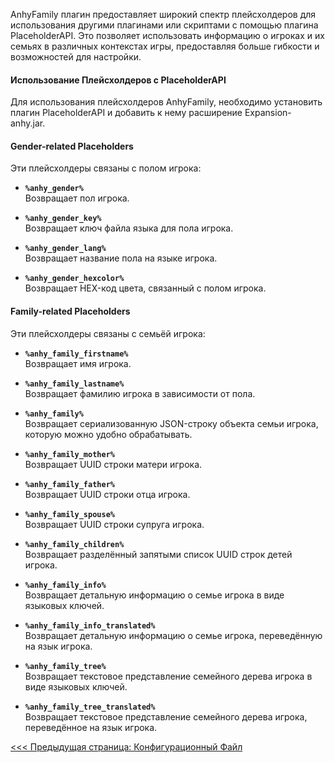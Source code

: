 AnhyFamily плагин предоставляет широкий спектр плейсхолдеров для использования другими плагинами или скриптами с помощью плагина PlaceholderAPI. Это позволяет использовать информацию о игроках и их семьях в различных контекстах игры, предоставляя больше гибкости и возможностей для настройки.

#### Использование Плейсхолдеров с PlaceholderAPI

Для использования плейсхолдеров AnhyFamily, необходимо установить плагин PlaceholderAPI и добавить к нему расширение Expansion-anhy.jar.

#### Gender-related Placeholders

Эти плейсхолдеры связаны с полом игрока:

- **`%anhy_gender%`**  
  Возвращает пол игрока.

- **`%anhy_gender_key%`**  
  Возвращает ключ файла языка для пола игрока.

- **`%anhy_gender_lang%`**  
  Возвращает название пола на языке игрока.

- **`%anhy_gender_hexcolor%`**  
  Возвращает HEX-код цвета, связанный с полом игрока.

#### Family-related Placeholders

Эти плейсхолдеры связаны с семьёй игрока:

- **`%anhy_family_firstname%`**  
  Возвращает имя игрока.

- **`%anhy_family_lastname%`**  
  Возвращает фамилию игрока в зависимости от пола.

- **`%anhy_family%`**  
  Возвращает сериализованную JSON-строку объекта семьи игрока, которую можно удобно обрабатывать.

- **`%anhy_family_mother%`**  
  Возвращает UUID строки матери игрока.

- **`%anhy_family_father%`**  
  Возвращает UUID строки отца игрока.

- **`%anhy_family_spouse%`**  
  Возвращает UUID строки супруга игрока.

- **`%anhy_family_children%`**  
  Возвращает разделённый запятыми список UUID строк детей игрока.

- **`%anhy_family_info%`**  
  Возвращает детальную информацию о семье игрока в виде языковых ключей.

- **`%anhy_family_info_translated%`**  
  Возвращает детальную информацию о семье игрока, переведённую на язык игрока.

- **`%anhy_family_tree%`**  
  Возвращает текстовое представление семейного дерева игрока в виде языковых ключей.

- **`%anhy_family_tree_translated%`**  
  Возвращает текстовое представление семейного дерева игрока, переведённое на язык игрока.

[<<< Предыдущая страница: Конфигурационный Файл](config.md)